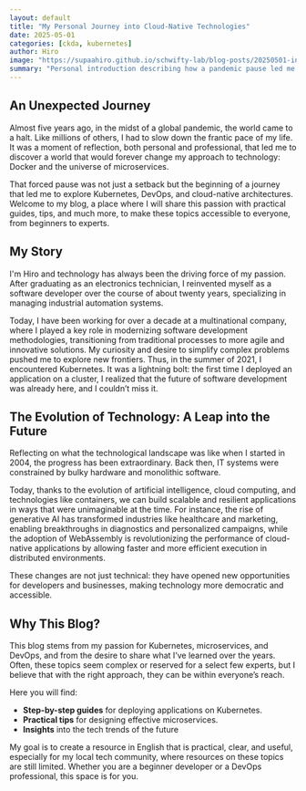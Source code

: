 ```yaml
---
layout: default
title: "My Personal Journey into Cloud-Native Technologies"
date: 2025-05-01
categories: [ckda, kubernetes]
author: Hiro
image: "https://supaahiro.github.io/schwifty-lab/blog-posts/20250501-introduction/article.webp"
summary: "Personal introduction describing how a pandemic pause led me to Docker, Kubernetes and cloud-native technologies — and why this blog will share practical guides and insights for beginners and experienced practitioners."
---
```


## An Unexpected Journey

Almost five years ago, in the midst of a global pandemic, the world came to a halt. Like millions of others, I had to slow down the frantic pace of my life. It was a moment of reflection, both personal and professional, that led me to discover a world that would forever change my approach to technology: Docker and the universe of microservices.

That forced pause was not just a setback but the beginning of a journey that led me to explore Kubernetes, DevOps, and cloud-native architectures. Welcome to my blog, a place where I will share this passion with practical guides, tips, and much more, to make these topics accessible to everyone, from beginners to experts.

## My Story

I'm Hiro and technology has always been the driving force of my passion. After graduating as an electronics technician, I reinvented myself as a software developer over the course of about twenty years, specializing in managing industrial automation systems.

Today, I have been working for over a decade at a multinational company, where I played a key role in modernizing software development methodologies, transitioning from traditional processes to more agile and innovative solutions. My curiosity and desire to simplify complex problems pushed me to explore new frontiers. Thus, in the summer of 2021, I encountered Kubernetes. It was a lightning bolt: the first time I deployed an application on a cluster, I realized that the future of software development was already here, and I couldn’t miss it.

## The Evolution of Technology: A Leap into the Future

Reflecting on what the technological landscape was like when I started in 2004, the progress has been extraordinary. Back then, IT systems were constrained by bulky hardware and monolithic software.

Today, thanks to the evolution of artificial intelligence, cloud computing, and technologies like containers, we can build scalable and resilient applications in ways that were unimaginable at the time. For instance, the rise of generative AI has transformed industries like healthcare and marketing, enabling breakthroughs in diagnostics and personalized campaigns, while the adoption of WebAssembly is revolutionizing the performance of cloud-native applications by allowing faster and more efficient execution in distributed environments.

These changes are not just technical: they have opened new opportunities for developers and businesses, making technology more democratic and accessible.

## Why This Blog?

This blog stems from my passion for Kubernetes, microservices, and DevOps, and from the desire to share what I’ve learned over the years. Often, these topics seem complex or reserved for a select few experts, but I believe that with the right approach, they can be within everyone’s reach.

Here you will find:
- **Step-by-step guides** for deploying applications on Kubernetes.
- **Practical tips** for designing effective microservices.
- **Insights** into the tech trends of the future

My goal is to create a resource in English that is practical, clear, and useful, especially for my local tech community, where resources on these topics are still limited. Whether you are a beginner developer or a DevOps professional, this space is for you.
